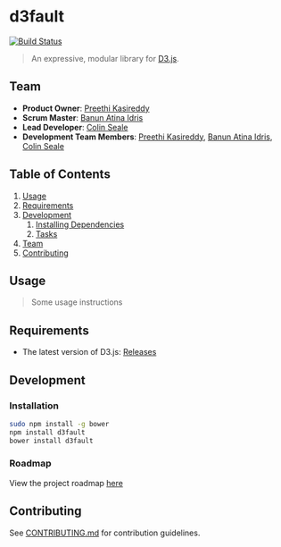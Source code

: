 # d3fault
[![Build Status](https://travis-ci.org/pbc-labs/d3fault.svg?branch=master)](https://travis-ci.org/pbc-labs/d3fault)
> An expressive, modular library for [D3.js](https://github.com/mbostock/d3).

## Team

  - __Product Owner__: [Preethi Kasireddy](https://github.com/iam-peekay)
  - __Scrum Master__: [Banun Atina Idris](https://github.com/banunatina)
  - __Lead Developer__: [Colin Seale](https://github.com/ceseale)
  - __Development Team Members__: [Preethi Kasireddy](https://github.com/iam-peekay), [Banun Atina Idris](https://github.com/banunatina), [Colin Seale](https://github.com/ceseale)

## Table of Contents

1. [Usage](#Usage)
1. [Requirements](#requirements)
1. [Development](#development)
    1. [Installing Dependencies](#installing-dependencies)
    1. [Tasks](#tasks)
1. [Team](#team)
1. [Contributing](#contributing)

## Usage

> Some usage instructions

## Requirements

- The latest version of D3.js: [Releases](https://github.com/mbostock/d3/releases)

## Development

### Installation

```sh
sudo npm install -g bower
npm install d3fault
bower install d3fault
```

### Roadmap

View the project roadmap [here](LINK_TO_PROJECT_ISSUES)


## Contributing

See [CONTRIBUTING.md](CONTRIBUTING.md) for contribution guidelines.
